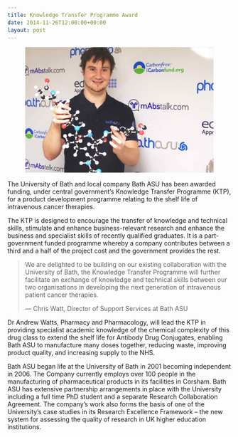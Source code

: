```yaml
---
title: Knowledge Transfer Programme Award
date: 2014-11-26T12:00:00+00:00
layout: post
---
```


<figure>
    <img src="/images/ben-1024x680.jpg" alt="Photo of Ben Young holding model of a molecule">
</figure>

The University of Bath and local company Bath ASU has been awarded funding, under central government’s Knowledge Transfer Programme (KTP), for a product development programme relating to the shelf life of intravenous cancer therapies.

The KTP is designed to encourage the transfer of knowledge and technical skills, stimulate and enhance business-relevant research and enhance the business and specialist skills of recently qualified graduates. It is a part-government funded programme whereby a company contributes between a third and a half of the project cost and the government provides the rest.

> We are delighted to be building on our existing collaboration with the University of Bath, the Knowledge Transfer Programme will further facilitate an exchange of knowledge and technical skills between our two organisations in developing the next generation of intravenous patient cancer therapies.
>
> — Chris Watt, Director of Support Services at Bath ASU

Dr Andrew Watts, Pharmacy and Pharmacology, will lead the KTP in providing specialist academic knowledge of the chemical complexity of this drug class to extend the shelf life for Antibody Drug Conjugates, enabling Bath ASU to manufacture many doses together, reducing waste, improving product quality, and increasing supply to the NHS.

Bath ASU began life at the University of Bath in 2001 becoming independent in 2006. The Company currently employs over 100 people in the manufacturing of pharmaceutical products in its facilities in Corsham. Bath ASU has extensive partnership arrangements in place with the University including a full time PhD student and a separate Research Collaboration Agreement. The company’s work also forms the basis of one of the University’s case studies in its Research Excellence Framework – the new system for assessing the quality of research in UK higher education institutions.
